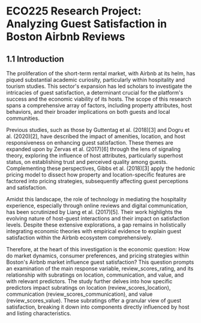 # ECO225 Research Project: Analyzing Guest Satisfaction in Boston Airbnb Reviews
## 1.1 Introduction
The proliferation of the short-term rental market, with Airbnb at its helm, has piqued substantial academic curiosity, particularly within hospitality and tourism studies. This sector's expansion has led scholars to investigate the intricacies of guest satisfaction, a determinant crucial for the platform's success and the economic viability of its hosts. The scope of this research spans a comprehensive array of factors, including property attributes, host behaviors, and their broader implications on both guests and local communities.

Previous studies, such as those by Guttentag et al. (2018)[3] and Dogru et al. (2020)[2], have described the impact of amenities, location, and host responsiveness on enhancing guest satisfaction. These themes are expanded upon by Zervas et al. (2017)[6] through the lens of signaling theory, exploring the influence of host attributes, particularly superhost status, on establishing trust and perceived quality among guests. Complementing these perspectives, Gibbs et al. (2018)[3] apply the hedonic pricing model to dissect how property and location-specific features are factored into pricing strategies, subsequently affecting guest perceptions and satisfaction.

Amidst this landscape, the role of technology in mediating the hospitality experience, especially through online reviews and digital communication, has been scrutinized by Liang et al. (2017)[5]. Their work highlights the evolving nature of host-guest interactions and their impact on satisfaction levels. Despite these extensive explorations, a gap remains in holistically integrating economic theories with empirical evidence to explain guest satisfaction within the Airbnb ecosystem comprehensively. 

Therefore, at the heart of this investigation is the economic question: How do market dynamics, consumer preferences, and pricing strategies within Boston's Airbnb market influence guest satisfaction? This question prompts an examination of the main response variable, review_scores_rating, and its relationship with subratings on location, communication, and value, and with relevant predictors. The study further delves into how specific predictors impact subratings on location (review_scores_location), communication (review_scores_communication), and value (review_scores_value). These subratings offer a granular view of guest satisfaction, breaking it down into components directly influenced by host and listing characteristics.
